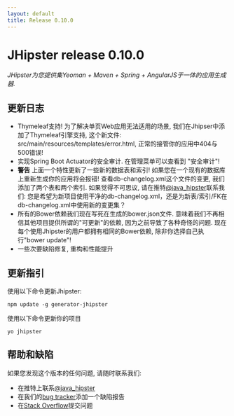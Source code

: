 ```yaml
---
layout: default
title: Release 0.10.0
---
```


JHipster release 0.10.0
==================

*JHipster为您提供集Yeoman + Maven + Spring + AngularJS于一体的应用生成器.*

更新日志
----------

* Thymeleaf支持! 为了解决单页Web应用无法适用的场景, 我们在Jhipser中添加了Thymeleaf引擎支持, 这个新文件: src/main/resources/templates/error.html, 正常的接管你的应用中404与500错误!
* 实现Spring Boot Actuator的安全审计. 在管理菜单可以查看到 "安全审计"!
* __警告__ 上面一个特性更新了一些新的数据表和索引! 如果您在一个现有的数据库上重新生成你的应用将会报错! 查看db-changelog.xml这个文件的变更, 我们添加了两个表和两个索引. 如果觉得不可思议, 请在推特[@java_hipster](https://twitter.com/java_hipster)联系我们: 您是希望为新项目使用干净的db-changelog.xml，还是为新表/索引/FK在db-changelog.xml中使用新的变更集？
* 所有的Bower依赖我们现在写死在生成的bower.json文件. 意味着我们不再相信其他项目提供所谓的"可更新"的依赖, 因为之前导致了各种奇怪的问题. 现在每个使用Jhipster的用户都拥有相同的Bower依赖, 除非你选择自己执行"bower update"!
* 一些次要缺陷修复, 重构和性能提升

更新指引
------------

使用以下命令更新Jhipster:

```
npm update -g generator-jhipster
```

使用以下命令更新你的项目

```
yo jhipster
```

帮助和缺陷
--------------

如果您发现这个版本的任何问题, 请随时联系我们:

- 在推特上联系[@java_hipster](https://twitter.com/java_hipster)
- 在我们的[bug tracker](https://github.com/jhipster/generator-jhipster/issues?state=open)添加一个缺陷报告
- 在[Stack Overflow](http://stackoverflow.com/tags/jhipster/info)提交问题
